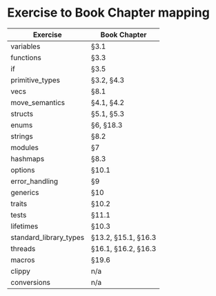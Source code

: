 # Exercise to Book Chapter mapping

| Exercise               | Book Chapter        |
| ---------------------- | ------------------- |
| variables              | §3.1                |Done
| functions              | §3.3                |Done
| if                     | §3.5                |Done
| primitive_types        | §3.2, §4.3          |Done
| vecs                   | §8.1                |Done
| move_semantics         | §4.1, §4.2          |Done
| structs                | §5.1, §5.3          |Done
| enums                  | §6, §18.3           |Done
| strings                | §8.2                |Done
| modules                | §7                  |Done
| hashmaps               | §8.3                |Done
| options                | §10.1               |Done
| error_handling         | §9                  |Done
| generics               | §10                 |
| traits                 | §10.2               |
| tests                  | §11.1               |
| lifetimes              | §10.3               |
| standard_library_types | §13.2, §15.1, §16.3 |
| threads                | §16.1, §16.2, §16.3 |
| macros                 | §19.6               |
| clippy                 | n/a                 |
| conversions            | n/a                 |
